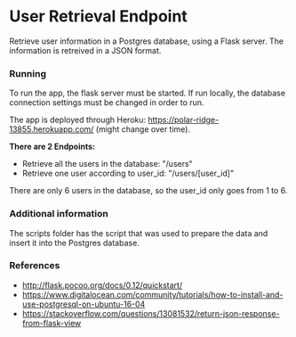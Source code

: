 # User Retrieval Endpoint
Retrieve user information in a Postgres database, using a Flask server.
The information is retreived in a JSON format.

### Running
To run the app, the flask server must be started. If run locally, the database connection settings must be changed in order to run.

The app is deployed through Heroku: https://polar-ridge-13855.herokuapp.com/ (might change over time).

**There are 2 Endpoints:**
- Retrieve all the users in the database: "/users"
- Retrieve one user according to user_id: "/users/[user_id]"

There are only 6 users in the database, so the user_id only goes from 1 to 6.

### Additional information
The scripts folder has the script that was used to prepare the data and insert it into the Postgres database.

### References
- http://flask.pocoo.org/docs/0.12/quickstart/
- https://www.digitalocean.com/community/tutorials/how-to-install-and-use-postgresql-on-ubuntu-16-04
- https://stackoverflow.com/questions/13081532/return-json-response-from-flask-view
